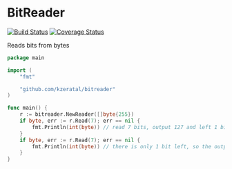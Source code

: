 # BitReader

[![Build Status](https://app.travis-ci.com/kzeratal/bitreader.svg?branch=main)](https://app.travis-ci.com/kzeratal/bitreader) [![Coverage Status](https://coveralls.io/repos/github/kzeratal/bitreader/badge.svg?branch=main)](https://coveralls.io/github/kzeratal/bitreader?branch=main)

Reads bits from bytes

```go
package main

import (
	"fmt"

	"github.com/kzeratal/bitreader"
)

func main() {
	r := bitreader.NewReader([]byte{255})
	if byte, err := r.Read(7); err == nil {
		fmt.Println(int(byte)) // read 7 bits, output 127 and left 1 bit
	}
	if byte, err := r.Read(7); err == nil {
		fmt.Println(int(byte)) // there is only 1 bit left, so the output is 1
	}
}
```
